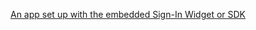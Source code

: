 [An app set up with the embedded Sign-In Widget or SDK](/docs/guides/oie-embedded-common-download-setup-app/java/main/)
